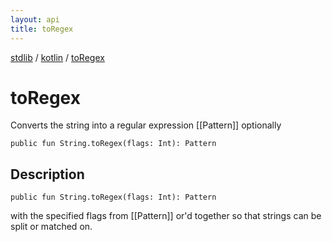 ```yaml
---
layout: api
title: toRegex
---
```

[stdlib](../index.html) / [kotlin](index.html) / [toRegex](toRegex.html)

# toRegex
Converts the string into a regular expression [[Pattern]] optionally
```
public fun String.toRegex(flags: Int): Pattern
```
## Description
```
public fun String.toRegex(flags: Int): Pattern
```
with the specified flags from [[Pattern]] or'd together
so that strings can be split or matched on.

